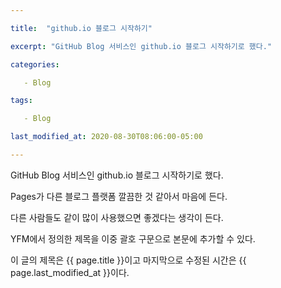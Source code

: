 ```yaml
---

title:  "github.io 블로그 시작하기" 

excerpt: "GitHub Blog 서비스인 github.io 블로그 시작하기로 했다." 

categories: 

​	- Blog 

tags: 

​	- Blog 

last_modified_at: 2020-08-30T08:06:00-05:00 

---
```


GitHub Blog 서비스인 github.io 블로그 시작하기로 했다. 



Pages가 다른 블로그 플랫폼 깔끔한 것 같아서 마음에 든다. 

다른 사람들도 같이 많이 사용했으면 좋겠다는 생각이 든다. 



YFM에서 정의한 제목을 이중 괄호 구문으로 본문에 추가할 수 있다. 

이 글의 제목은 {{ page.title }}이고 마지막으로 수정된 시간은 {{ page.last_modified_at }}이다.